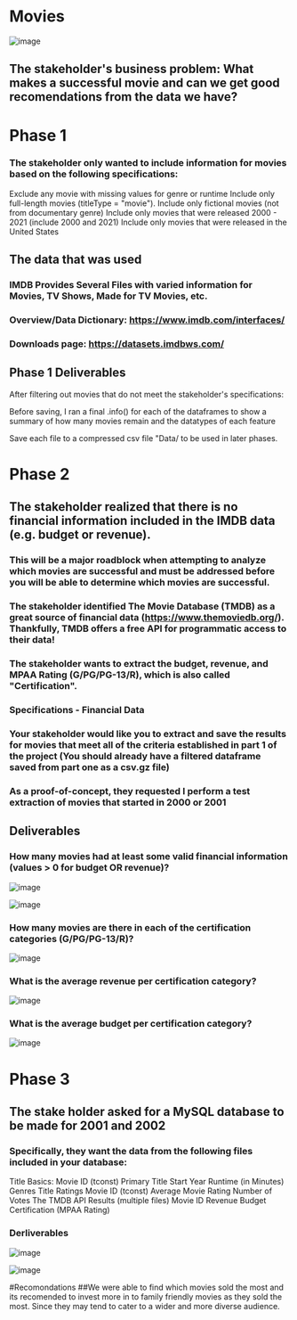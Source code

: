 # Movies

![image](https://user-images.githubusercontent.com/105470937/215615465-cefca8c6-f7cb-4900-ad9e-f08aca958ed3.png)


## The stakeholder's business problem: What makes a successful movie and can we get good recomendations from the data we have? 
 
 # Phase 1 
 
 ### The stakeholder only wanted to include information for movies based on the following specifications:

Exclude any movie with missing values for genre or runtime
Include only full-length movies (titleType = "movie").
Include only fictional movies (not from documentary genre)
Include only movies that were released 2000 - 2021 (include 2000 and 2021)
Include only movies that were released in the United States
 
 
 ## The data that was used 
 
 ### IMDB Provides Several Files with varied information for Movies, TV Shows, Made for TV Movies, etc.
### Overview/Data Dictionary: https://www.imdb.com/interfaces/
### Downloads page: https://datasets.imdbws.com/

## Phase 1 Deliverables 

After filtering out movies that do not meet the stakeholder's specifications:

Before saving, I ran a final .info() for each of the dataframes to show a summary of how many movies remain and the datatypes of each feature

Save each file to a compressed csv file "Data/ to be used in later phases. 

# Phase 2 
## The stakeholder realized that there is no financial information included in the IMDB data (e.g. budget or revenue).

### This will be a major roadblock when attempting to analyze which movies are successful and must be addressed before you will be able to determine which movies are successful.
### The stakeholder identified The Movie Database (TMDB) as a great source of financial data (https://www.themoviedb.org/). Thankfully, TMDB offers a free API for programmatic access to their data!

### The stakeholder wants to extract the budget, revenue, and MPAA Rating (G/PG/PG-13/R), which is also called "Certification".

### Specifications - Financial Data
### Your stakeholder would like you to extract and save the results for movies that meet all of the criteria established in part 1 of the project (You should already have a filtered dataframe saved from part one as a csv.gz file)

### As a proof-of-concept, they requested I  perform a test extraction of movies that started in 2000 or 2001

## Deliverables 
### How many movies had at least some valid financial information (values > 0 for budget OR revenue)?

![image](https://user-images.githubusercontent.com/105470937/219760964-e336f593-7d1a-44f3-a979-f1b2f4fe3c54.png)

![image](https://user-images.githubusercontent.com/105470937/219760777-c6aa3995-fc61-419a-b80a-a69e6cb09862.png)

### How many movies are there in each of the certification categories (G/PG/PG-13/R)?

![image](https://user-images.githubusercontent.com/105470937/219762331-51f238e8-53dd-49e4-868d-e9cbc3fc4020.png)

### What is the average revenue per certification category?

![image](https://user-images.githubusercontent.com/105470937/219762740-bec48afa-18da-4549-a4ab-cfd4e22b7681.png)

### What is the average budget per certification category?

![image](https://user-images.githubusercontent.com/105470937/219763004-9630ccea-bea8-4ab4-bf15-0d6431412558.png)






# Phase 3
## The stake holder asked for a MySQL database to be made for 2001 and 2002
### Specifically, they want the data from the following files included in your database:
Title Basics:
Movie ID (tconst)
Primary Title
Start Year
Runtime (in Minutes)
Genres
Title Ratings
Movie ID (tconst)
Average Movie Rating
Number of Votes
The TMDB API Results (multiple files)
Movie ID
Revenue
Budget
Certification (MPAA Rating)

### Derliverables 
![image](https://user-images.githubusercontent.com/105470937/219759368-e781eeef-2c28-45a8-8c94-887f5420ab95.png)

![image](https://user-images.githubusercontent.com/105470937/219759019-ccbac2d8-f113-4912-8c50-3b5100d3595c.png)

#Recomondations 
##We were able to find which movies sold the most and its recomended to invest more in to family friendly 
movies as they sold the most. Since they may tend to cater to a wider and more diverse audience. 

